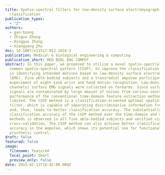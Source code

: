 ```yaml
---
title: Spatio-spectral filters for low-density surface electromyographic signal
  classification
publication_types:
  - "2"
authors:
  - gan-huang
  - Zhiguo Zhang
  - Dingguo Zhang
  - Xiangyang Zhu
doi: 10.1007/s11517-012-1024-3
publication: Medical & biological engineering & computing
publication_short: MED BIOL ENG COMPUT
abstract: In this paper, we proposed to utilize a novel spatio-spectral filter,
  common spatio-spectral pattern (CSSP), to improve the classification accuracy
  in identifying intended motions based on low-density surface electromyography
  (EMG). Five able-bodied subjects and a transradial amputee participated in an
  experiment of eight-task wrist and hand motion recognition. Low-density (six
  channels) surface EMG signals were collected on forearms. Since surface EMG
  signals are contaminated by large amount of noises from various sources, the
  performance of the conventional time-domain feature extraction method is
  limited. The CSSP method is a classification-oriented optimal spatio-spectral
  filter, which is capable of separating discriminative information from noise
  and, thus, leads to better classification accuracy. The substantially improved
  classification accuracy of the CSSP method over the time-domain and other
  methods is observed in all five able-bodied subjects and verified via the
  cross-validation. The CSSP method can also achieve better classification
  accuracy in the amputee, which shows its potential use for functional
  prosthetic control.
draft: false
featured: false
image:
  filename: featured
  focal_point: Smart
  preview_only: false
date: 2013-02-12T14:42:00.000Z
---
```

